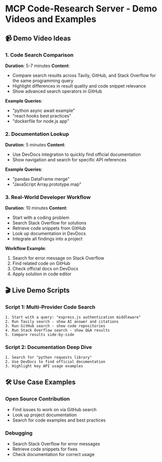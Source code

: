 # MCP Code-Research Server - Demo Videos and Examples

## 📹 Demo Video Ideas

### 1. Code Search Comparison
**Duration**: 5-7 minutes
**Content**:
- Compare search results across Tavily, GitHub, and Stack Overflow for the same programming query
- Highlight differences in result quality and code snippet relevance
- Show advanced search operators in GitHub

**Example Queries**:
- "python async await example"
- "react hooks best practices"
- "dockerfile for node.js app"

### 2. Documentation Lookup
**Duration**: 5 minutes
**Content**:
- Use DevDocs integration to quickly find official documentation
- Show navigation and search for specific API references

**Example Queries**:
- "pandas DataFrame merge"
- "JavaScript Array.prototype.map"

### 3. Real-World Developer Workflow
**Duration**: 10 minutes
**Content**:
- Start with a coding problem
- Search Stack Overflow for solutions
- Retrieve code snippets from GitHub
- Look up documentation in DevDocs
- Integrate all findings into a project

**Workflow Example**:
1. Search for error message on Stack Overflow
2. Find related code on GitHub
3. Check official docs on DevDocs
4. Apply solution in code editor

## 🎬 Live Demo Scripts

### Script 1: Multi-Provider Code Search
```
1. Start with a query: "express.js authentication middleware"
2. Run Tavily search - show AI answer and citations
3. Run GitHub search - show code repositories
4. Run Stack Overflow search - show Q&A results
5. Compare results side-by-side
```

### Script 2: Documentation Deep Dive
```
1. Search for "python requests library"
2. Use DevDocs to find official documentation
3. Highlight key API usage examples
```

## 🛠️ Use Case Examples

### Open Source Contribution
- Find issues to work on via GitHub search
- Look up project documentation
- Search for code examples and best practices

### Debugging
- Search Stack Overflow for error messages
- Retrieve code snippets for fixes
- Check documentation for correct usage
